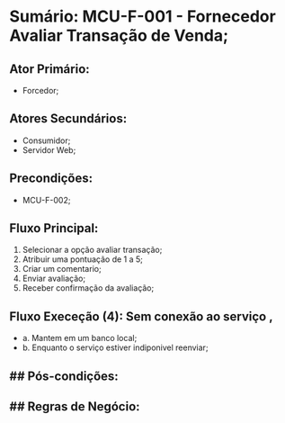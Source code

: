 # Sumário: MCU-F-001 - Fornecedor Avaliar Transação de Venda;
##  Ator Primário: 
 - Forcedor;
##  Atores Secundários:
 - Consumidor;
 - Servidor Web;
##  Precondições:
 - MCU-F-002;
## Fluxo Principal: 
1. Selecionar a opção avaliar transação;
2. Atribuir uma pontuação de 1 a 5;
3. Criar um comentario;
4. Enviar avaliação;
5. Receber confirmação da avaliação;
##  Fluxo Execeção (4): Sem conexão ao serviço ,
- a. Mantem em um banco local;
- b. Enquanto o serviço estiver indiponivel reenviar;
##  ##  Pós-condições: 
##  ##  Regras de Negócio: 